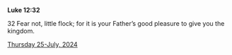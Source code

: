 **Luke 12:32**

32 Fear not, little flock; for it is your Father’s good pleasure to give you the kingdom.

[Thursday 25-July, 2024](https://getbible.net/kjv/Luke/12/32)
